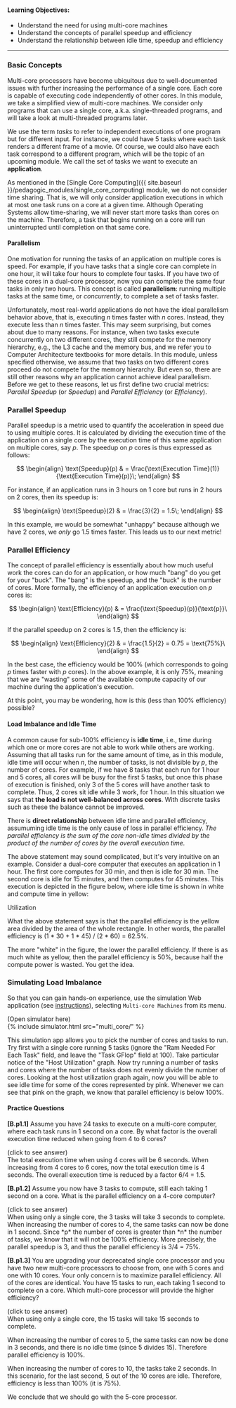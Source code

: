
#### Learning Objectives:

- Understand the need for using multi-core machines
- Understand the concepts of parallel speedup and efficiency
- Understand the relationship between idle time, speedup and efficiency

---

### Basic Concepts

Multi-core processors have become ubiquitous due to well-documented issues
with further increasing the performance of a single core.  Each core is
capable of executing code independently of other cores. 
In this module, we take a simplified view of multi-core machines.  We
consider only programs that can use a single core, a.k.a.  single-threaded
programs, and will take a look at  multi-threaded programs later.

We use the term *tasks* to refer to independent executions of one program
but for different input. For instance, we could have 5 tasks where each
task renders a different frame of a movie. Of course, we could also have
each task correspond to a different program, which will be the topic of an
upcoming module. We call the set of tasks we want to execute an **application**.

As mentioned in the [Single Core Computing]({{ site.baseurl
}}/pedagogic_modules/single_core_computing) module, we do not consider time
sharing. That is, we will only consider application executions in which at most one
task runs on a core at a given time. Although Operating Systems allow
time-sharing, we will never start more tasks than cores on the
machine.  Therefore, a task that begins running on a core will run
uninterrupted until completion on that same core.

#### Parallelism

One motivation for running the tasks of an application on multiple cores is speed.  For
example, if you have tasks that a single core can complete in one hour, it
will take four hours to complete four tasks. If you have two of these
cores in a dual-core processor, now you can complete the same four tasks in only
two hours. This concept is called **parallelism**: running multiple 
tasks at the same time, or *concurrently*, to complete a set of tasks faster.

Unfortunately, most real-world applications do not have the ideal
parallelism behavior above, that is, executing *n* times faster with *n*
cores. Instead, they execute less than *n* times faster. This may seem
surprising, but comes about due to many reasons.  For instance, when two
tasks execute concurrently on two different cores, they still compete for
the memory hierarchy, e.g., the L3 cache and the memory bus, and we refer
you to Computer Architecture textbooks for more details. In this module,
unless specified otherwise, we assume that two tasks on two different cores
proceed do not compete for the memory hierarchy.  But even so, there  are
still other reasons why an application cannot achieve ideal parallelism.
Before we get to these reasons, let us first define two crucial metrics:
*Parallel Speedup* (or *Speedup*) and *Parallel Efficiency* (or
*Efficiency*).

### Parallel Speedup

Parallel speedup is a metric used to quantify the acceleration in speed due to
using multiple cores.  It is calculated by dividing the execution time of
the application on a single core by the execution time of this same application on
multiple cores, say *p*. The speedup on *p* cores is thus expressed as
follows:

$$
\begin{align}
\text{Speedup}(p) & = \frac{\text{Execution Time}(1)}{\text{Execution Time}(p)}\;
\end{align}     
$$

For instance, if an application runs in 3 hours on 1 core but runs in 2 hours on 2 
cores, then its speedup is:

$$
\begin{align}
\text{Speedup}(2) & = \frac{3}{2} = 1.5\;
\end{align}     
$$

In this example, we would be somewhat "unhappy" because although we have 2 cores, 
we *only* go 1.5 times faster. This leads us to our next metric!

### Parallel Efficiency

The concept of parallel efficiency is essentially about how much useful work the
cores can do for an application, or how much "bang" do you get for your
"buck". The "bang" is the speedup, and the "buck" is the number of cores.
More formally, the efficiency of an application execution on $p$ cores is: 

$$
\begin{align}
\text{Efficiency}(p) & = \frac{\text{Speedup}(p)}{\text{p}}\
\end{align}     
$$

If the parallel speedup on 2 cores is 1.5, then the
efficiency is:

$$
\begin{align}
\text{Efficiency}(2) & = \frac{1.5}{2} = 0.75 = \text{75%}\
\end{align}     
$$

In the best case, the efficiency would be 100% (which corresponds to going
*p* times faster with *p* cores). In the above example, it is only 75%, meaning
that we are "wasting" some of the available compute capacity of our machine during 
the application's execution. 

At this point, you may be wondering, how is this (less than 100% efficiency) possible?

#### Load Imbalance and Idle Time

A common cause for sub-100% efficiency is **idle time**, i.e., time during
which one or more cores are not able to work while others are working.
Assuming that all tasks run for the same amount of time, as in this module,
idle time will occur when *n*, the number of tasks, is not divisible by *p*,
the number of cores. For example, if we have 8 tasks that each run  for 1
hour and 5 cores, all cores will be busy for the first 5 tasks, but once
this phase of execution is finished, only 3 of the 5 cores will have
another task to complete. Thus, 2 cores sit idle while 3 work, for 1 hour.
In this situation we says that **the load is not well-balanced across
cores**. With discrete tasks such as these the balance cannot be
improved.

There is **direct relationship** between idle time and parallel efficiency, assumuming 
idle time is the only cause of loss in parallel efficiency. *The parallel efficiency is
the sum of the core non-idle times divided by the product of the number of cores by the
overall execution time.*  

The above statement may sound complicated, but it's very intuitive on an example. 
Consider a dual-core computer that executes an application in 1 hour. 
The first core computes for 30 min, and then is idle for 30 min.
The second core is idle for 15 minutes, and then computes for 45 minutes. This execution 
is depicted in the figure below, where idle time is shown in white and compute time in yellow:

<object class="figure" type="image/svg+xml" data="{{ site.baseurl }}/public/img/multi_core_computing/utilization.svg">Utilization</object>

What the above statement says is that the parallel efficiency is the yellow area 
divided by the area of the whole rectangle. In other words, the parallel efficiency 
is (1 * 30 + 1 * 45) / (2 * 60) = 62.5%. 

The more "white" in the figure, the lower the parallel efficiency. If there is as much 
white as yellow, then the parallel efficiency is 50%, because half the compute power 
is wasted. You get the idea.

### Simulating Load Imbalance

So that you can gain hands-on experience, use the simulation Web application (see 
<a href="{{site.baseurl}}/pedagogic_modules/simulation_instructions/index/" target="_blank">instructions</a>),
selecting `Multi-core Machines` from its menu. 

<div class="ui accordion fluid app-ins">
  <div class="title">
    <i class="dropdown icon"></i>
    (Open simulator here)
  </div>
  <div markdown="0" class="ui segment content">
    {% include simulator.html src="multi_core/" %}
  </div>
</div>

This simulation app allows you to pick the number of cores and tasks to run. 
Try first with a single core running 5 tasks (ignore the "Ram Needed For Each 
Task" field, and leave the "Task GFlop" field at 100). Take particular notice 
of the "Host Utilization" graph. Now try running a number of tasks and cores where 
the number of tasks does not evenly divide the number of cores. Looking at the 
host utilization graph again, now you will be able to see idle time for some of 
the cores represented by pink. Whenever we can see that pink on the graph, we know 
that parallel efficiency is below 100%. 

#### Practice Questions

**[B.p1.1]** Assume you have 24 tasks to execute on a multi-core computer,
where each task runs in 1 second on a core.  By what factor is the overall
execution time reduced when going from 4 to 6 cores?

<div class="ui accordion fluid">
  <div class="title">
    <i class="dropdown icon"></i>
    (click to see answer)
  </div>
  <div markdown="1" class="ui segment content">
   The total execution time when using 4 cores will be 6 seconds. When
   increasing from 4 cores to 6 cores, now the total execution time is 4
   seconds. The overall execution time is reduced by a factor  6/4 = 1.5.

  </div>
</div>

<p></p>

**[B.p1.2]** Assume you now have 3 tasks to compute, still each taking 1 second
on a core. What is the parallel efficiency on a 4-core computer? 

<div class="ui accordion fluid">
  <div class="title">
    <i class="dropdown icon"></i> (click to see answer)
  </div> <div markdown="1" class="ui segment content">
   When using only a single core, the 3 tasks will take 3 seconds to
   complete. When increasing the number of cores to 4, the same tasks can
   now be done in 1 second. Since *p* the number of cores is greater than
   *n* the number of tasks, we know that it will not be 100% efficiency.
   More precisely, the parallel speedup is 3, and thus the parallel
   efficiency is 3/4 = 75%. 

  </div>
</div>

<p></p>

**[B.p1.3]** You are upgrading your deprecated single core processor and
you have two new multi-core processors to choose from, one with 5 cores and
one with 10 cores.  Your only concern is to maximize parallel efficiency.  All of
the cores are identical.  You have 15 tasks to run, each taking 1 second to
complete on a core.  Which multi-core processor will provide the higher
efficiency?

<div class="ui accordion fluid">
  <div class="title">
    <i class="dropdown icon"></i>
    (click to see answer)
  </div>
  <div markdown="1" class="ui segment content">
   When using only a single core, the 15 tasks will take 15 seconds to
   complete. 

   When increasing the number of cores to 5, the same tasks can now be done
   in 3 seconds, and there is no idle time (since 5 divides 15). Therefore
   parallel efficiency is 100%.

   When increasing the number
   of cores to 10, the tasks take 2 seconds. In this scenario, 
   for the last second, 5 out of the 10 cores are
   idle. Therefore, efficiency is less than 100% (it is 75%). 

   We conclude that we should go with the 5-core processor.

  </div>
</div>
